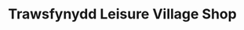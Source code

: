 ---
title: "Trawsfynydd Leisure Village Shop"
url: /bronaber/trawsfynydd-leisure-village-shop/
shop: convenience
---